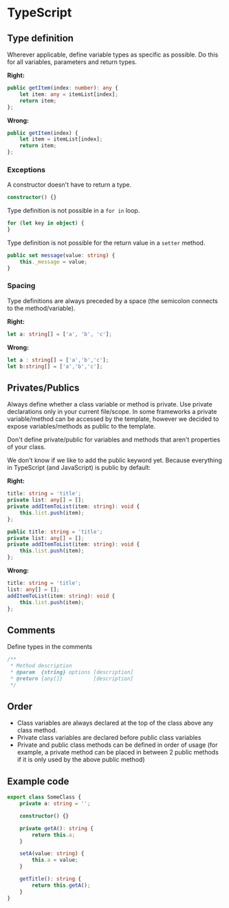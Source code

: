 # TypeScript

## Type definition
Wherever applicable, define variable types as specific as possible. Do this for all variables, parameters and return types.

**Right:**
```typescript
public getItem(index: number): any {
	let item: any = itemList[index];
	return item;
};
```
**Wrong:**
```typescript
public getItem(index) {
	let item = itemList[index];
	return item;
};
```

### Exceptions

A constructor doesn't have to return a type.
```typescript
constructor() {}
```

Type definition is not possible in a `for in` loop.
```typescript
for (let key in object) {
}
```

Type definition is not possible for the return value in a `setter` method.
```typescript
public set message(value: string) {
	this._message = value;
}
```

### Spacing
Type definitions are always preceded by a space (the semicolon connects to the method/variable).

**Right:**
```typescript
let a: string[] = ['a', 'b', 'c'];
```
**Wrong:**
```typescript
let a : string[] = ['a','b','c'];
let b:string[] = ['a','b','c'];
```

## Privates/Publics
Always define whether a class variable or method is private. Use private declarations only in your current file/scope. In some frameworks a private variable/method can be accessed by the template, however we decided to expose variables/methods as public to the template.

Don't define private/public for variables and methods that aren't properties of your class.

We don't know if we like to add the public keyword yet. Because everything in TypeScript (and JavaScript) is public by default:

**Right:**
```typescript
title: string = 'title';
private list: any[] = [];
private addItemToList(item: string): void {
	this.list.push(item);
};

public title: string = 'title';
private list: any[] = [];
private addItemToList(item: string): void {
	this.list.push(item);
};
```

**Wrong:**
```typescript
title: string = 'title';
list: any[] = [];
addItemToList(item: string): void {
	this.list.push(item);
};
```

## Comments
Define types in the comments
```typescript
/**
 * Method description
 * @param  {string} options [description]
 * @return {any[]}          [description]
 */
```

## Order
- Class variables are always declared at the top of the class above any class method.
- Private class variables are declared before public class variables
- Private and public class methods can be defined in order of usage (for example, a private method can be placed in between 2 public methods if it is only used by the above public method)

## Example code
```typescript
export class SomeClass {
	private a: string = '';

	constructor() {}

	private getA(): string {
		return this.a;
	}

	setA(value: string) {
		this.a = value;
	}

	getTitle(): string {
		return this.getA();
	}
}
```
